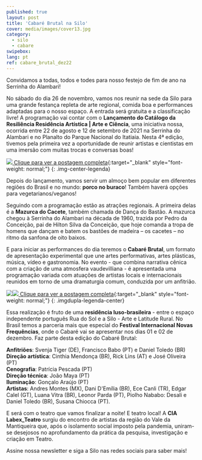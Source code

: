 ```yaml
---
published: true
layout: post
title: 'Cabaré Brutal na Silo'
cover: media/images/cover13.jpg
category:
  - silo
  - cabare
swipebox:
lang: pt
ref: cabare_brutal_dez22
---
```

 
Convidamos a todas, todos e todes para nosso festejo de fim de ano na Serrinha do Alambari!


No sábado do dia 26 de novembro, vamos nos reunir na sede da Silo para uma grande festança repleta de arte regional, comida boa e performances adaptadas para o nosso espaço. A entrada será gratuita e a classificação livre! A programação vai contar com o **Lançamento do Catálogo da Resiliência Residência Artística &#124; Arte e Ciência**, uma iniciativa nossa, ocorrida entre 22 de agosto e 12 de setembro de 2021 na Serrinha do Alambari e no Planalto do Parque Nacional do Itatiaia. Nesta 4ª edição, tivemos pela primeira vez a oportunidade de reunir artistas e cientistas em uma imersão com muitas trocas e conversas boas!

[![]({{site.baseurl}}/media/images/noticias/cabare_brutal_1.jpg)
Clique para ver a postagem completa](https://www.instagram.com/p/ClCd72Ms7jY/){:target="_blank" style="font-weight: normal;"}
{: .img-center-legenda}

Depois do lançamento, vamos servir um almoço bem popular em diferentes regiões do Brasil e no mundo: **porco no buraco**! Também haverá opções para vegetarianos/veganos!

Seguindo com a programação estão as atrações regionais. A primeira delas é a **Mazurca do Cacete**, também chamada de Dança do Bastão. A mazurca chegou à Serrinha do Alambari na década de 1960, trazida por Pedro da Conceição, pai de Hilton Silva da Conceição, que hoje comanda a tropa de homens que dançam e batem os bastões de madeira – os cacetes – no ritmo da sanfona de oito baixos.

E para iniciar as performances do dia teremos o **Cabaré Brutal**, um formato de apresentação experimental que une artes performativas, artes plásticas, música, vídeo e gastronomia. No evento - que combina narrativa cênica com a criação de uma atmosfera vaudevilliana - é apresentada uma programação variada com atuações de artistas locais e internacionais reunidos em torno de uma dramaturgia comum, conduzida por um anfitrião.

[![]({{site.baseurl}}/media/images/noticias/cabare_brutal_2.jpg)![]({{site.baseurl}}/media/images/noticias/cabare_brutal_3.jpg)
Clique para ver a postagem completa](https://www.instagram.com/p/Ckwgoi1vreh/){:target="_blank" style="font-weight: normal;"}
{: .imgdupla-legenda-center}

Essa realização é fruto de uma **residência luso-brasileira** - entre o espaço independente português Rua do Sol e a Silo - Arte e Latitude Rural. No Brasil temos a parceria mais que especial do **Festival Internacional Novas Frequências**, onde o Cabaré vai se apresentar nos dias 01 e 02 de dezembro. Faz parte desta edição do Cabaré Brutal:

**Anfitriões**: Svenja Tiger (DE), Francisco Babo (PT) e Daniel Toledo (BR) <br>
**Direção artística**: Cinthia Mendonça (BR), Rick Lins (AT) e José Oliveira (PT) <br>
**Cenografia**: Patrícia Pescada (PT) <br>
**Direção técnica**: João Maya (PT) <br>
**Iluminação**: Gonçalo Araújo (PT) <br>
**Artistas**: Andres Montes (MX), Dani D'Emília (BR), Ece Canli (TR), Edgar Calel (GT), Luana Vitra (BR), Leonor Parda (PT), Piolho Nababo: Desali e Daniel Toledo (BR), Susana Chiocca (PT).

E será com o teatro que vamos finalizar a noite! E teatro local! A **CIA Labex_Teatro** surgiu do encontro de artistas da região do Vale da Mantiqueira que, após o isolamento social imposto pela pandemia, uniram-se desejosos no aprofundamento da prática da pesquisa, investigação e criação em Teatro.

Assine nossa newsletter e siga a Silo nas redes sociais para saber mais!
